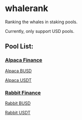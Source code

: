 # whalerank
Ranking the whales in staking pools.

Currently, only support USD pools.

## Pool List:

### [Alpaca Finance](https://app.alpacafinance.org/stake)

[Alpaca BUSD](https://whalerank.py3.io/alpaca/busd)

[Alpaca USDT](https://whalerank.py3.io/alpaca/usdt)

### [Rabbit Finance](https://rabbitfinance.io/stake)

[Rabbit BUSD](https://whalerank.py3.io/rabbit/busd)

[Rabbit USDT](https://whalerank.py3.io/rabbit/usdt)
